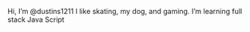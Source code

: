 Hi, I’m @dustins1211
I like skating, my dog, and gaming.
I’m learning full stack Java Script
<!---
dustins1211/dustins1211 is a ✨ special ✨ repository because its `README.md` (this file) appears on your GitHub profile.
You can click the Preview link to take a look at your changes.
--->
